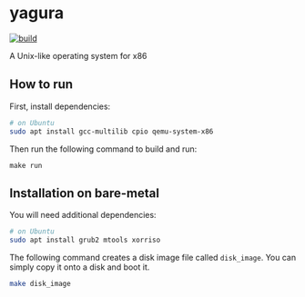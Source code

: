 # yagura

[![build](https://github.com/mosmeh/yagura/workflows/build/badge.svg)](https://github.com/mosmeh/yagura/actions)

A Unix-like operating system for x86

## How to run

First, install dependencies:

```sh
# on Ubuntu
sudo apt install gcc-multilib cpio qemu-system-x86
```

Then run the following command to build and run:

```
make run
```

## Installation on bare-metal

You will need additional dependencies:

```sh
# on Ubuntu
sudo apt install grub2 mtools xorriso
```

The following command creates a disk image file called `disk_image`. You can simply copy it onto a disk and boot it.

```sh
make disk_image
```
